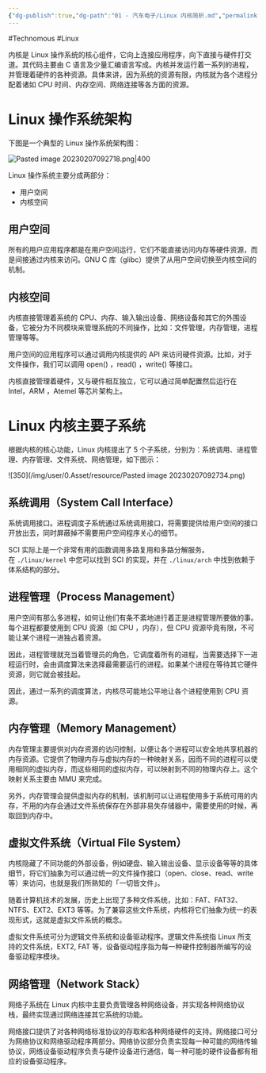 ```yaml
---
{"dg-publish":true,"dg-path":"01 - 汽车电子/Linux 内核简析.md","permalink":"/01 - 汽车电子/Linux 内核简析/","created":"2023-02-07T09:26:41.000+08:00","updated":"2024-02-28T13:13:44.000+08:00"}
---
```


#Technomous #Linux

内核是 Linux 操作系统的核心组件，它向上连接应用程序，向下直接与硬件打交道。其代码主要由 C 语言及少量汇编语言写成。内核并发运行着一系列的进程，并管理着硬件的各种资源。具体来讲，因为系统的资源有限，内核就为各个进程分配着诸如 CPU 时间、内存空间、网络连接等各方面的资源。

# Linux 操作系统架构

下图是一个典型的 Linux 操作系统架构图：

![Pasted image 20230207092718.png|400](/img/user/0.Asset/resource/Pasted%20image%2020230207092718.png)

Linux 操作系统主要分成两部分：

-   用户空间
-   内核空间

## 用户空间

所有的用户应用程序都是在用户空间运行，它们不能直接访问内存等硬件资源，而是间接通过内核来访问。GNU C 库（glibc）提供了从用户空间切换至内核空间的机制。

## 内核空间

内核直接管理着系统的 CPU、内存、输入输出设备、网络设备和其它的外围设备，它被分为不同模块来管理系统的不同操作，比如：文件管理，内存管理，进程管理等等。

用户空间的应用程序可以通过调用内核提供的 API 来访问硬件资源。比如，对于文件操作，我们可以调用 open() ，read() ，write() 等接口。

内核直接管理着硬件，又与硬件相互独立，它可以通过简单配置然后运行在 Intel，ARM ，Atemel 等芯片架构上。

# Linux 内核主要子系统

根据内核的核心功能，Linux 内核提出了 5 个子系统，分别为：系统调用、进程管理、内存管理、文件系统、网络管理，如下图示：

![350](/img/user/0.Asset/resource/Pasted image 20230207092734.png)

## 系统调用（System Call Interface）

系统调用接口。进程调度子系统通过系统调用接口，将需要提供给用户空间的接口开放出去，同时屏蔽掉不需要用户空间程序关心的细节。

SCI 实际上是一个非常有用的函数调用多路复用和多路分解服务。在 `./linux/kernel` 中您可以找到 SCI 的实现，并在 `./linux/arch` 中找到依赖于体系结构的部分。

## 进程管理（Process Management）

用户空间有那么多进程，如何让他们有条不紊地进行着正是进程管理所要做的事。每个进程都要使用到 CPU 资源（如 CPU ，内存），但 CPU 资源毕竟有限，不可能让某个进程一进独占着资源。

因此，进程管理就充当着管理员的角色，它调度着所有的进程，当需要选择下一进程运行时，会由调度算法来选择最需要运行的进程。如果某个进程在等待其它硬件资源，则它就会被挂起。

因此，通过一系列的调度算法，内核尽可能地公平地让各个进程使用到 CPU 资源。

## 内存管理（Memory Management）

内存管理主要提供对内存资源的访问控制，以便让各个进程可以安全地共享机器的内存资源。它提供了物理内存与虚拟内存的一种映射关系，因而不同的进程可以使用相同的虚拟内存，而这些相同的虚拟内存，可以映射到不同的物理内存上。这个映射关系主要由 MMU 来完成。

另外，内存管理会提供虚拟内存的机制，该机制可以让进程使用多于系统可用的内存，不用的内存会通过文件系统保存在外部非易失存储器中，需要使用的时候，再取回到内存中。

## 虚拟文件系统（Virtual File System）

内核隐藏了不同功能的外部设备，例如硬盘、输入输出设备、显示设备等等的具体细节，将它们抽象为可以通过统一的文件操作接口（open、close、read、write 等）来访问，也就是我们所熟知的「一切皆文件」。

随着计算机技术的发展，历史上出现了多种文件系统，比如：FAT、FAT32、NTFS、EXT2、EXT3 等等。为了兼容这些文件系统，内核将它们抽象为统一的表现形式，这就是虚拟文件系统的概念。

虚拟文件系统可分为逻辑文件系统和设备驱动程序。逻辑文件系统指 Linux 所支持的文件系统，EXT2, FAT 等，设备驱动程序指为每一种硬件控制器所编写的设备驱动程序模块。

## 网络管理（Network Stack）

网络子系统在 Linux 内核中主要负责管理各种网络设备，并实现各种网络协议栈，最终实现通过网络连接其它系统的功能。

网络接口提供了对各种网络标准协议的存取和各种网络硬件的支持。网络接口可分为网络协议和网络驱动程序两部分。网络协议部分负责实现每一种可能的网络传输协议，网络设备驱动程序负责与硬件设备进行通信，每一种可能的硬件设备都有相应的设备驱动程序。